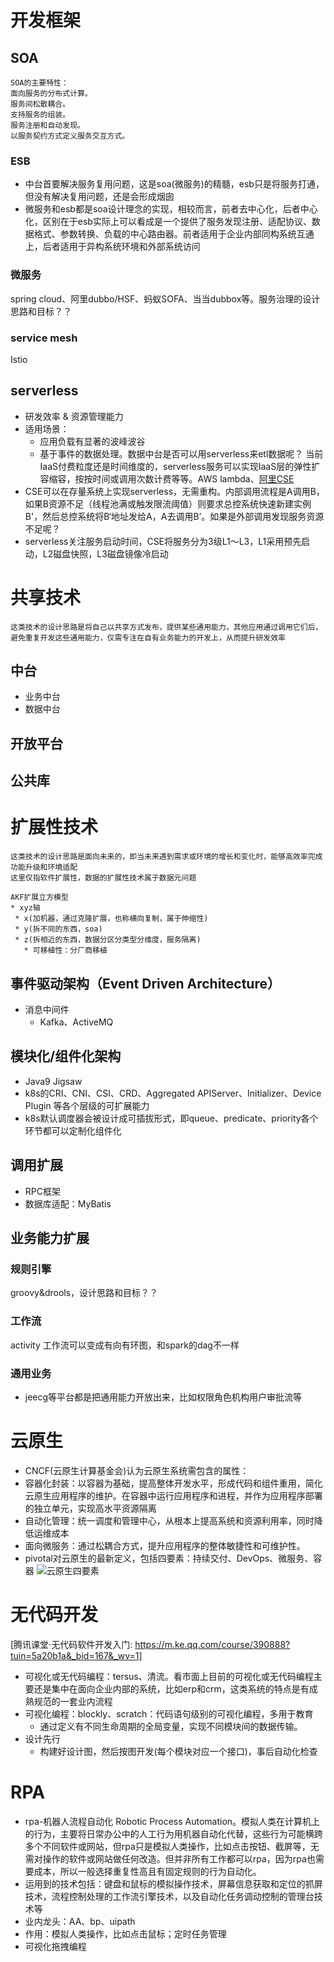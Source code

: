 # 开发框架
## SOA
```
SOA的主要特性：
面向服务的分布式计算。
服务间松散耦合。
支持服务的组装。
服务注册和自动发现。
以服务契约方式定义服务交互方式。
```
### ESB
* 中台首要解决服务复用问题，这是soa(微服务)的精髓，esb只是将服务打通，但没有解决复用问题，还是会形成烟囱
* 微服务和esb都是soa设计理念的实现，相较而言，前者去中心化，后者中心化，区别在于esb实际上可以看成是一个提供了服务发现注册、适配协议、数据格式、参数转换、负载的中心路由器。前者适用于企业内部同构系统互通上，后者适用于异构系统环境和外部系统访问

### 微服务
spring cloud、阿里dubbo/HSF、蚂蚁SOFA、当当dubbox等。服务治理的设计思路和目标？？ 

### service mesh
Istio

## serverless
* 研发效率 & 资源管理能力
* 适用场景：
  * 应用负载有显著的波峰波谷
  * 基于事件的数据处理。数据中台是否可以用serverless来etl数据呢？
当前IaaS付费粒度还是时间维度的，serverless服务可以实现IaaS层的弹性扩容缩容，按按时间或调用次数计费等等。AWS lambda、[阿里CSE](https://yq.aliyun.com/articles/704496?spm=a2c4e.11155472.0.0.58b46ebe2Y17b8)
* CSE可以在存量系统上实现serverless，无需重构。内部调用流程是A调用B，如果B资源不足（线程池满或触发限流阈值）则要求总控系统快速新建实例B'，然后总控系统将B‘地址发给A，A去调用B’。如果是外部调用发现服务资源不足呢？
 * serverless关注服务启动时间，CSE将服务分为3级L1～L3，L1采用预先启动，L2磁盘快照，L3磁盘镜像冷启动

# 共享技术
```
这类技术的设计思路是将自己以共享方式发布，提供某些通用能力，其他应用通过调用它们后，避免重复开发这些通用能力，仅需专注在自有业务能力的开发上，从而提升研发效率
```
## 中台
* 业务中台
* 数据中台
## 开放平台
## 公共库

# 扩展性技术
```
这类技术的设计思路是面向未来的，即当未来遇到需求或环境的增长和变化时，能够高效率完成功能升级和环境适配
这里仅指软件扩展性，数据的扩展性技术属于数据元问题

AKF扩展立方模型
* xyz轴
 * x(加机器，通过克隆扩展，也称横向复制，属于伸缩性)
 * y(拆不同的东西，soa)
 * z(拆相近的东西，数据分区分类型分维度，服务隔离)
   * 可移植性：分厂商移植
```

## 事件驱动架构（Event Driven Architecture）
* 消息中间件
  * Kafka、ActiveMQ
  
## 模块化/组件化架构
* Java9 Jigsaw
* k8s的CRI、CNI、CSI、CRD、Aggregated APIServer、Initializer、Device Plugin 等各个层级的可扩展能力
* k8s默认调度器会被设计成可插拔形式，即queue、predicate、priority各个环节都可以定制化组件化

## 调用扩展
* RPC框架
* 数据库适配：MyBatis
## 业务能力扩展
### 规则引擎
groovy&drools，设计思路和目标？？
### 工作流
activity
工作流可以变成有向有环图，和spark的dag不一样
### 通用业务
* jeecg等平台都是把通用能力开放出来，比如权限角色机构用户审批流等

# 云原生
* CNCF(云原生计算基金会)认为云原生系统需包含的属性：
 * 容器化封装：以容器为基础，提高整体开发水平，形成代码和组件重用，简化云原生应用程序的维护。在容器中运行应用程序和进程，并作为应用程序部署的独立单元，实现高水平资源隔离
 * 自动化管理：统一调度和管理中心，从根本上提高系统和资源利用率，同时降低运维成本
 * 面向微服务：通过松耦合方式，提升应用程序的整体敏捷性和可维护性。
* pivotal对云原生的最新定义，包括四要素：持续交付、DevOps、微服务、容器
![云原生四要素](https://github.com/star2478/server-tech-tree/blob/master/img/cloud-native.png)

# 无代码开发
[腾讯课堂·无代码软件开发入门: https://m.ke.qq.com/course/390888?tuin=5a20b1a&_bid=167&_wv=1]
* 可视化或无代码编程：tersus、清流。看市面上目前的可视化或无代码编程主要还是集中在面向企业内部的系统，比如erp和crm，这类系统的特点是有成熟规范的一套业内流程
* 可视化编程：blockly、scratch：代码语句级别的可视化编程，多用于教育
  * 通过定义有不同生命周期的全局变量，实现不同模块间的数据传输。
* 设计先行
  * 构建好设计图，然后按图开发(每个模块对应一个接口)，事后自动化检查

# RPA
* rpa-机器人流程自动化 Robotic Process Automation。模拟人类在计算机上的行为，主要将日常办公中的人工行为用机器自动化代替，这些行为可能横跨多个不同软件或网站，但rpa只是模拟人类操作，比如点击按钮、截屏等，无需对操作的软件或网站做任何改造。但并非所有工作都可以rpa，因为rpa也需要成本，所以一般选择重复性高且有固定规则的行为自动化。
* 运用到的技术包括：键盘和鼠标的模拟操作技术，屏幕信息获取和定位的抓屏技术，流程控制处理的工作流引擎技术，以及自动化任务调动控制的管理台技术等
* 业内龙头：AA、bp、uipath
* 作用：模拟人类操作，比如点击鼠标；定时任务管理
* 可视化拖拽编程
